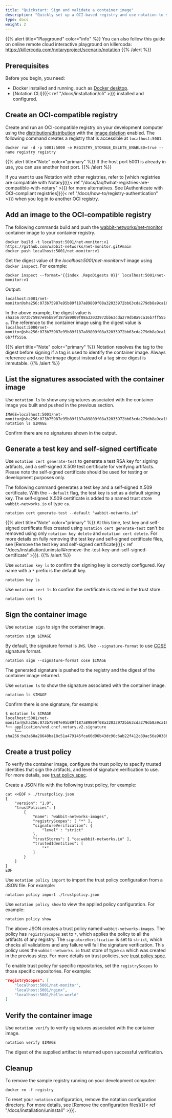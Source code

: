 ```yaml
---
title: "Quickstart: Sign and validate a container image"
description: "Quickly set up a OCI-based registry and use notation to sign and validate a container image"
type: docs
weight: 2
---
```


{{% alert title="Playground" color="info" %}}
You can also follow this guide on online remote cloud interactive playground on killercoda: https://killercoda.com/notaryproject/scenario/notation
{{% /alert %}}

## Prerequisites

Before you begin, you need:

* Docker installed and running, such as [Docker desktop](https://www.docker.com/products/docker-desktop/).
* [Notation CLI]({{< ref "/docs/installation/cli" >}}) installed and configured.

## Create an OCI-compatible registry

Create and run an OCI-compatible registry on your development computer using the [distribution/distribution](https://github.com/distribution/distribution) with the [image deletion](https://docs.docker.com/registry/spec/api/#deleting-an-image) enabled. The following command creates a registry that is accessible at `localhost:5001`. 

```console
docker run -d -p 5001:5000 -e REGISTRY_STORAGE_DELETE_ENABLED=true --name registry registry
```

{{% alert title="Note" color="primary" %}}
If the host port 5001 is already in use, you can use another host port. 
{{% /alert %}}

If you want to use Notation with other registries, refer to [which registries are compatible with Notary]({{< ref "/docs/faq#what-registries-are-compatible-with-notary" >}}) for more alternatives. See [Authenticate with OCI-compliant registries]({{< ref "/docs/how-to/registry-authentication" >}}) when you log in to another OCI registry.

## Add an image to the OCI-compatible registry

The following commands build and push the [wabbit-networks/net-monitor](https://github.com/wabbit-networks/net-monitor#main) container image to your container registry.

```console
docker build -t localhost:5001/net-monitor:v1 https://github.com/wabbit-networks/net-monitor.git#main
docker push localhost:5001/net-monitor:v1
```

Get the digest value of the *localhost:5001/net-monitor:v1* image using `docker inspect`. For example:

```console
docker inspect --format='{{index .RepoDigests 0}}' localhost:5001/net-monitor:v1
```
Output:
```console
localhost:5001/net-monitor@sha256:073b75987e95b89f187a89809f08a32033972bb63cda279db8a9ca16b7ff555a
```

In the above example, the digest value is `sha256:073b75987e95b89f187a89809f08a32033972bb63cda279db8a9ca16b7ff555a`. The reference to the container image using the digest value is `localhost:5000/net-monitor@sha256:073b75987e95b89f187a89809f08a32033972bb63cda279db8a9ca16b7ff555a`.

{{% alert title="Note" color="primary" %}}
Notation resolves the tag to the digest before signing if a tag is used to identify the container image. Always reference and use the image digest instead of a tag since digest is immutable.
{{% /alert %}}

## List the signatures associated with the container image

Use `notation ls` to show any signatures associated with the container image you built and pushed in the previous section.

```console
IMAGE=localhost:5001/net-monitor@sha256:073b75987e95b89f187a89809f08a32033972bb63cda279db8a9ca16b7ff555a
notation ls $IMAGE
```

Confirm there are no signatures shown in the output.

## Generate a test key and self-signed certificate

Use `notation cert generate-test` to generate a test RSA key for signing artifacts, and a self-signed X.509 test certificate for verifying artifacts. Please note the self-signed certificate should be used for testing or development purposes only.

The following command generates a test key and a self-signed X.509 certificate. With the `--default` flag, the test key is set as a default signing key. The self-signed X.509 certificate is added to a named trust store `wabbit-networks.io` of type `ca`.

```console
notation cert generate-test --default "wabbit-networks.io"
```

{{% alert title="Note" color="primary" %}}
At this time, test key and self-signed certificate files created using `notation cert generate-test` can't be removed using only `notation key delete` and `notation cert delete`. For more details on fully removing the test key and self-signed certificate files, see [Remove the test key and self-signed certificate]({{< ref "/docs/installation/uninstall#remove-the-test-key-and-self-signed-certificate" >}}).
{{% /alert %}}

Use `notation key ls` to confirm the signing key is correctly configured. Key name with a `*` prefix is the default key.

```console
notation key ls
```

Use `notation cert ls` to confirm the certificate is stored in the trust store.

```console
notation cert ls
```

## Sign the container image

Use `notation sign` to sign the container image.

```console
notation sign $IMAGE
```

By default, the signature format is `JWS`. Use `--signature-format` to use [COSE](https://datatracker.ietf.org/doc/html/rfc8152/) signature format.

```console
notation sign --signature-format cose $IMAGE
```

The generated signature is pushed to the registry and the digest of the container image returned.

Use `notation ls` to show the signature associated with the container image.

```console
notation ls $IMAGE
```

Confirm there is one signature, for example:

```output
$ notation ls $IMAGE
localhost:5001/net-monitor@sha256:073b75987e95b89f187a89809f08a32033972bb63cda279db8a9ca16b7ff555a
└── application/vnd.cncf.notary.v2.signature
    └── sha256:ba3a68a28648ba18c51a479145fca60d96b43dc96c6ab22f412c89ac56a9038b
```

## Create a trust policy

To verify the container image, configure the trust policy to specify trusted identities that sign the artifacts, and level of signature verification to use. For more details, see [trust policy spec](https://github.com/notaryproject/notaryproject/blob/main/specs/trust-store-trust-policy.md#trust-policy).

Create a JSON file with the following trust policy, for example:

```shell
cat <<EOF > ./trustpolicy.json
{
    "version": "1.0",
    "trustPolicies": [
        {
            "name": "wabbit-networks-images",
            "registryScopes": [ "*" ],
            "signatureVerification": {
                "level" : "strict" 
            },
            "trustStores": [ "ca:wabbit-networks.io" ],
            "trustedIdentities": [
                "*"
            ]
        }
    ]
}
EOF
```

Use `notation policy import` to import the trust policy configuration from a JSON file. For example:

```shell
notation policy import ./trustpolicy.json
```

Use `notation policy show` to view the applied policy configuration. For example:

```shell
notation policy show
```

The above JSON creates a trust policy named `wabbit-networks-images`. The policy has `registryScopes` set to `*`, which applies the policy to all the artifacts of any registry. The `signatureVerification` is set to `strict`, which checks all validations and any failure will fail the signature verification. This policy uses the `wabbit-networks.io` trust store of type `ca` which was created in the previous step. For more details on trust policies, see [trust policy spec](https://github.com/notaryproject/notaryproject/blob/main/specs/trust-store-trust-policy.md#trust-policy).

To enable trust policy for specific repositories, set the `registryScopes` to those specific repositories. For example:

```json
"registryScopes": [ 
    "localhost:5001/net-monitor",
    "localhost:5001/nginx",
    "localhost:5001/hello-world"
]
```

## Verify the container image

Use `notation verify` to verify signatures associated with the container image.

```console
notation verify $IMAGE
```

The digest of the supplied artifact is returned upon successful verification.

## Cleanup

To remove the sample registry running on your development computer:

```console
docker rm -f registry
```

To reset your `notation` configuration, remove the notation configuration directory. For more details, see [Remove the configuration files]({{< ref "/docs/installation/uninstall" >}}).